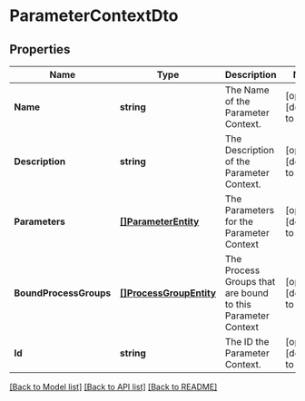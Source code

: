 # ParameterContextDto

## Properties
Name | Type | Description | Notes
------------ | ------------- | ------------- | -------------
**Name** | **string** | The Name of the Parameter Context. | [optional] [default to null]
**Description** | **string** | The Description of the Parameter Context. | [optional] [default to null]
**Parameters** | [**[]ParameterEntity**](ParameterEntity.md) | The Parameters for the Parameter Context | [optional] [default to null]
**BoundProcessGroups** | [**[]ProcessGroupEntity**](ProcessGroupEntity.md) | The Process Groups that are bound to this Parameter Context | [optional] [default to null]
**Id** | **string** | The ID the Parameter Context. | [optional] [default to null]

[[Back to Model list]](../pkg/nifi/README.md#documentation-for-models) [[Back to API list]](../pkg/nifi/README.md#documentation-for-api-endpoints) [[Back to README]](../pkg/nifi/README.md)


